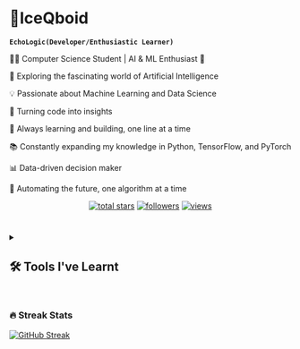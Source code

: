 # 🧊IceQboid
**`EchoLogic(Developer/Enthusiastic Learner)`**
<p>👨‍💻 Computer Science Student | AI & ML Enthusiast 🤖</p>
<p>🌱 Exploring the fascinating world of Artificial Intelligence</p>
<p>💡 Passionate about Machine Learning and Data Science</p>
<p>🔧 Turning code into insights</p>
<p>🚀 Always learning and building, one line at a time</p>
<p>📚 Constantly expanding my knowledge in Python, TensorFlow, and PyTorch</p>
<p>📊 Data-driven decision maker</p>
<p>🤖 Automating the future, one algorithm at a time</p>


<p align="center">
    <a href="https://github.com/IceQboid?tab=repositories&sort=stargazers">
    <img alt="total stars" title="Total stars on GitHub" src="https://custom-icon-badges.demolab.com/github/stars/IceQboid?color=55960c&style=for-the-badge&labelColor=488207&logo=star"/></a>
    <a href="https://github.com/IceQboid?tab=followers">
    <img alt="followers" title="Follow me on Github" src="https://custom-icon-badges.demolab.com/github/followers/IceQboid?color=236ad3&labelColor=1155ba&style=for-the-badge&logo=person-add&label=Follow&logoColor=white"/></a>
    <a href="https://github.com/DenverCoder1/Simple-View-Counter">
    <img alt="views" title="GitHub profile views" src="https://freshidea.com/jonah/app/IceQboid-profile-views"/></a>
</p>


#
<details> 
  <summary><h2>🛠️ Tools I've Learnt</h2></summary>
 

  <h3>👨‍💻 Programming and Markup Languages</h3>

  <p>
      <a href="https://github.com/search?q=user%3AIceQboid+language%3Ac"><img alt="C" src="https://custom-icon-badges.demolab.com/badge/C-03599C.svg?logo=c-in-hexagon&logoColor=white"></a>
      <a href="https://github.com/search?q=user%3AIceQboid+language%3Acpp"><img alt="C++" src="https://custom-icon-badges.demolab.com/badge/C++-9C033A.svg?logo=cpp2&logoColor=white"></a>
      <a href="https://github.com/search?q=user%3AIceQboid+language%3Ahtml"><img alt="HTML" src="https://img.shields.io/badge/HTML-E34F26.svg?logo=html5&logoColor=white"></a>
      <a href="https://github.com/search?q=user%3AIceQboid+language%3Aphp"><img alt="PHP" src="https://img.shields.io/badge/PHP-777BB4.svg?logo=php&logoColor=white"></a>
      <a href="https://github.com/search?q=user%3AIceQboid+language%3Apython"><img alt="Python" src="https://img.shields.io/badge/Python-14354C.svg?logo=python&logoColor=white"></a>
      <a href="https://github.com/search?q=user%3AIceQboid+language%3ADart"><img alt="Dart" src="https://img.shields.io/badge/Dart-0175C2.svg?logo=dart&logoColor=white">
</a>



   </p>   
    
  

  <h3>🧰 Frameworks and Libraries</h3>

  <p>
      <a href="#"><img alt="Flask" src="https://img.shields.io/badge/Flask-000000.svg?logo=flask&logoColor=white"></a>
      <a href="#"><img alt="NumPy" src="https://img.shields.io/badge/Numpy-013243.svg?logo=numpy&logoColor=white"></a>
      <a href="#"><img alt="Pandas" src="https://img.shields.io/badge/Pandas-150458.svg?logo=pandas&logoColor=white"></a>
      <a href="#"><img alt="SymPy" src="https://img.shields.io/badge/Sympy-3B5526.svg?logo=sympy&logoColor=white"></a>
      <a href="#"><img alt="TensorFlow" src="https://img.shields.io/badge/TensorFlow-FF6F00.svg?logo=TensorFlow logoColor=white"></a>
      <a href="#"><img alt="OpenCV" src="https://img.shields.io/badge/opencv-%23white.svg?logo=opencv&logoColor=white"></a>
      <a href="https://github.com/search?q=user%3AIceQboid+language%3AFlutter">
  <img alt="Flutter" src="https://img.shields.io/badge/Flutter-02569B.svg?logo=flutter&logoColor=white">
</a>

  </p> 

  <h3>💻 Software and Tools</h3>

  <p>
    <a href="#"><img alt="Android" src="https://img.shields.io/badge/Android-3DDC84?logo=android&logoColor=white"></a>
    <a href="#"><img alt="Android Studio" src="https://img.shields.io/badge/Android%20Studio-008678.svg?logo=android-studio&logoColor=white"></a>
    <a href="#"><img alt="Discord" src="https://img.shields.io/badge/-Discord-5865F2.svg?logo=discord&logoColor=white"></a>
    <a href="#"><img alt="Git" src="https://img.shields.io/badge/Git-F05033.svg?logo=git&logoColor=white"></a>
    <a href="#"><img alt="Jupyter" src="https://img.shields.io/badge/Jupyter-F37626.svg?logo=Jupyter&logoColor=white"></a>
    <a href="#"><img alt="Notion" src="https://img.shields.io/badge/Notion-010101.svg?logo=notion&logoColor=white"></a>
    <a href="#"><img alt="Visual Studio Code" src="https://img.shields.io/badge/Visual%20Studio%20Code-0078d7.svg?logo=visual-studio-code&logoColor=white"></a>
  </p>   
</details>   

#
  
<h3>🔥 Streak Stats</h3>  
<p>
  <a href="https://git.io/streak-stats"><img src="https://streak-stats.demolab.com?user=IceQboid&theme=iceberg&border_radius=10" alt="GitHub Streak" /></a>
</p>
      
 
